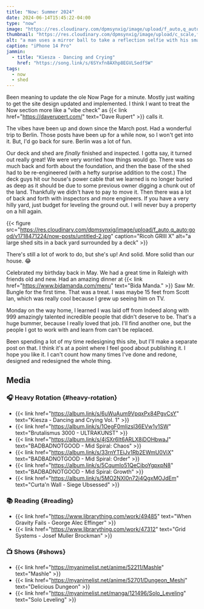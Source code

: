 ```yaml
---
title: "Now: Summer 2024"
date: 2024-06-14T15:45:22-04:00
type: "now"
image: "https://res.cloudinary.com/dpmsynxig/image/upload/f_auto,q_auto:good/v1714356040/now-posts/untitled-1-3.jpg"
thumbnail: "https://res.cloudinary.com/dpmsynxig/image/upload/c_scale,f_auto,q_auto:good,w_740/v1714356040/now-posts/untitled-1-3.jpg"
alt: "a man uses a mirror ball to take a reflection selfie with his smartphone"
caption: "iPhone 14 Pro"
jammin:
  - title: "Kiesza - Dancing and Crying"
    href: "https://song.link/s/6SYxfn8AXhp8EGVLSedf5W"
tags:
  - now
  - shed
---
```


Been meaning to update the ole Now Page for a minute. Mostly just waiting to get the site design updated and implemented. I think I want to treat the Now section more like a "vibe check" as {{< link href="https://daverupert.com/" text="Dave Rupert" >}} calls it.

The vibes have been up and down since the March post. Had a wonderful trip to Berlin. Those posts have been up for a while now, so I won't get into it. But, I'd go back for sure. Berlin was a lot of fun.

Our deck and shed are _finally_ finished and inspected. I gotta say, it turned out really great! We were very worried how things would go. There was so much back and forth about the foundation, and then the base of the shed had to be re-engineered (with a hefty surprise addition to the cost.) The deck guys hit our house's power cable that we learned is no longer buried as deep as it should be due to some previous owner digging a chunk out of the land. Thankfully we didn't have to pay to move it. Then there was a lot of back and forth with inspectors and more engineers. If you have a very hilly yard, just budget for leveling the ground out. I will never buy a property on a hill again.

{{< figure src="https://res.cloudinary.com/dpmsynxig/image/upload/f_auto,q_auto:good/v1718471224/now-posts/untitled-2.jpg" caption="Ricoh GRIII X" alt="a large shed sits in a back yard surrounded by a deck" >}}

There's still a lot of work to do, but she's up! And solid. More solid than our house. 😂

Celebrated my birthday back in May. We had a great time in Raleigh with friends old and new. Had an amazing dinner at {{< link href="https://www.bidamanda.com/menu" text="Bida Manda." >}} Saw Mr. Bungle for the first time. That was a treat. I was maybe 15 feet from Scott Ian, which was really cool because I grew up seeing him on TV.

Monday on the way home, I learned I was laid off from Indeed along with 999 amazingly talented incredible people that didn't deserve to be. That's a huge bummer, because I really loved that job. I'll find another one, but the people I got to work with and learn from can't be replaced.

Been spending a lot of my time redesigning this site, but I'll make a separate post on that. I think it's at a point where I feel good about publishing it. I hope you like it. I can't count how many times I've done and redone, designed and redesigned the whole thing.

## Media

### 🎧 Heavy Rotation {#heavy-rotation}

- {{< link href="https://album.link/s/6uWuAum9VpqxPx84PgvCsY" text="Kiesza - Dancing and Crying Vol. 1" >}}
- {{< link href="https://album.link/s/1OegF0mIizsl36EVw1y1SW" text="Brutalismus 3000 - ULTRAKUNST" >}}
- {{< link href="https://album.link/s/4jSXr6It6ARLX8iDOHbwaJ" text="BADBADNOTGOOD - Mid Spiral: Chaos" >}}
- {{< link href="https://album.link/s/33rnYTEiJv1Rb2EWmU0ViX" text="BADBADNOTGOOD - Mid Spiral: Order" >}}
- {{< link href="https://album.link/s/5CqumIo51QeCiboYgpxpN8" text="BADBADNOTGOOD - Mid Spiral: Growth" >}}
- {{< link href="https://album.link/s/5MO2NXI0n72j4QgxMOJdEm" text="Curta'n Wall - Siege Ubsessed" >}}

### 📚 Reading {#reading}

- {{< link href="https://www.librarything.com/work/49485" text="When Gravity Fails - George Alec Effinger" >}}
- {{< link href="https://www.librarything.com/work/47312" text="Grid Systems - Josef Muller Brockman" >}}

### 📺 Shows {#shows}

- {{< link href="https://myanimelist.net/anime/52211/Mashle" text="Mashle" >}}
- {{< link href="https://myanimelist.net/anime/52701/Dungeon_Meshi" text="Delicious Dungeon" >}}
- {{< link href="https://myanimelist.net/manga/121496/Solo_Leveling" text="Solo Leveling" >}}
